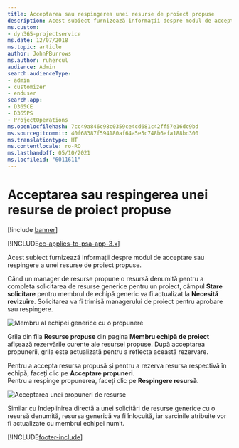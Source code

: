 ```yaml
---
title: Acceptarea sau respingerea unei resurse de proiect propuse
description: Acest subiect furnizează informații despre modul de acceptare sau respingere a unei resurse de proiect propuse.
ms.custom:
- dyn365-projectservice
ms.date: 12/07/2018
ms.topic: article
author: JohnPBurrows
ms.author: ruhercul
audience: Admin
search.audienceType:
- admin
- customizer
- enduser
search.app:
- D365CE
- D365PS
- ProjectOperations
ms.openlocfilehash: 7cc49a846c98c0359ce4cd681c42ff57e16dc9bd
ms.sourcegitcommit: 40f68387f594180af64a5e5c748b6efa188bd300
ms.translationtype: HT
ms.contentlocale: ro-RO
ms.lasthandoff: 05/10/2021
ms.locfileid: "6011611"
---
```

# <a name="accept-or-reject-a-proposed-project-resource"></a>Acceptarea sau respingerea unei resurse de proiect propuse

[!include [banner](../includes/psa-now-project-operations.md)]

[!INCLUDE[cc-applies-to-psa-app-3.x](../includes/cc-applies-to-psa-app-3x.md)]

Acest subiect furnizează informații despre modul de acceptare sau respingere a unei resurse de proiect propuse.

Când un manager de resurse propune o resursă denumită pentru a completa solicitarea de resurse generice pentru un proiect, câmpul **Stare solicitare** pentru membrul de echipă generic va fi actualizat la **Necesită revizuire**. Solicitarea va fi trimisă managerului de proiect pentru aprobare sau respingere.

![Membru al echipei generice cu o propunere](media/RM-how-to-19.png)

Grila din fila **Resurse propuse** din pagina **Membru echipă de proiect** afișează rezervările curente ale resursei propuse. După acceptarea propunerii, grila este actualizată pentru a reflecta această rezervare. 

Pentru a accepta resursa propusă și pentru a rezerva resursa respectivă în echipă, faceți clic pe **Acceptare propuneri**.  
Pentru a respinge propunerea, faceți clic pe **Respingere resursă**.

![Acceptarea unei propuneri de resurse](media/RM-how-to-20.png) 

Similar cu îndeplinirea directă a unei solicitări de resurse generice cu o resursă denumită, resursa generică va fi înlocuită, iar sarcinile atribuite vor fi actualizate cu membrul echipei numit.


[!INCLUDE[footer-include](../includes/footer-banner.md)]
